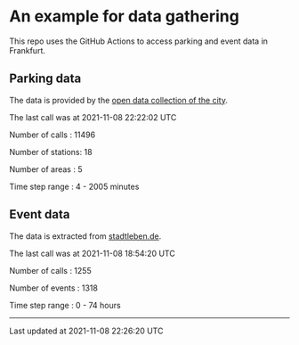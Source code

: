 # An example for data gathering

This repo uses the GitHub Actions to access parking and event data in Frankfurt.

## Parking data
The data is provided by the [open data collection of the city](https://www.offenedaten.frankfurt.de/).

The last call was at 2021-11-08 22:22:02 UTC

Number of calls   : 11496

Number of stations:    18

Number of areas   :     5

Time step range   :     4 -  2005 minutes


## Event data
The data is extracted from [stadtleben.de](https://stadtleben.de/frankfurt/).

The last call was at 2021-11-08 18:54:20 UTC

Number of calls   : 1255

Number of events  : 1318

Time step range   :    0 -   74 hours


----

Last updated at 2021-11-08 22:26:20 UTC
